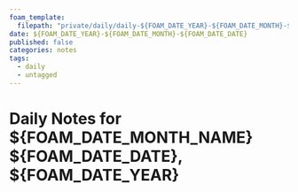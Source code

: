 ```yaml
---
foam_template:
  filepath: "private/daily/daily-${FOAM_DATE_YEAR}-${FOAM_DATE_MONTH}-${FOAM_DATE_DATE}.md"
date: ${FOAM_DATE_YEAR}-${FOAM_DATE_MONTH}-${FOAM_DATE_DATE}
published: false
categories: notes
tags:
  - daily
  - untagged
---
```


Daily Notes for ${FOAM_DATE_MONTH_NAME} ${FOAM_DATE_DATE}, ${FOAM_DATE_YEAR}
==================================

